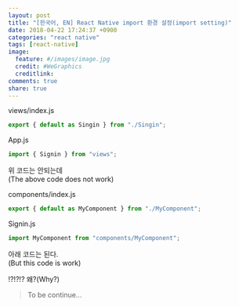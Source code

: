 ```yaml
---
layout: post
title: "[한국어, EN] React Native import 환경 설정(import setting)"
date: 2018-04-22 17:24:37 +0900
categories: "react native"
tags: [react-native]
image:
  feature: #/images/image.jpg
  credit: #WeGraphics
  creditlink: 
comments: true
share: true
---
```


views/index.js

```js
export { default as Singin } from "./Singin";
```

App.js

```js
import { Signin } from "views";
```

위 코드는 안되는데  
(The above code does not work)

components/index.js

```js
export { default as MyComponent } from "./MyComponent";
```

Signin.js

```js
import MyComponent from "components/MyComponent";
```

아래 코드는 된다.  
(But this code is work)

!?!?!? 왜?(Why?)

> To be continue...
